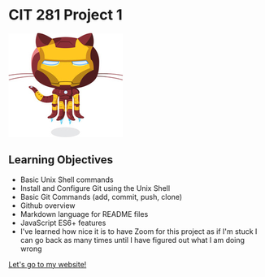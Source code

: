 # CIT 281 Project 1

![Ironman OctoCat](images/ironoctocat.jpg)

## Learning Objectives

- Basic Unix Shell commands
- Install and Configure Git using the Unix Shell
- Basic Git Commands (add, commit, push, clone)
- Github overview
- Markdown language for README files
- JavaScript ES6+ features
- I've learned how nice it is to have Zoom for this project as if I'm stuck I can go back as many times until I have figured out what I am doing wrong

[Let's go to my website!](https://pages.uoregon.edu/kmahany/281)
